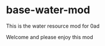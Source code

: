 base-water-mod
==============

This is the water resource mod for 0ad


Welcome and please enjoy this mod
